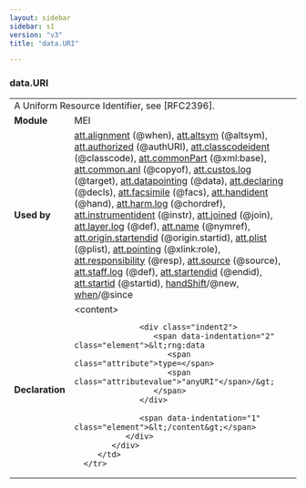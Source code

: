 ```yaml
---
layout: sidebar
sidebar: s1
version: "v3"
title: "data.URI"

---
```


<div class="macroSpec">
   <h3 id="data.URI">data.URI</h3>
   <table class="wovenodd">
      <tr>
         <td colspan="2" class="wovenodd-col2">A Uniform Resource Identifier, see [RFC2396].</td>
      </tr>
      <tr>
         <td class="wovenodd-col1">
            <strong>Module</strong>
         </td>
         <td class="wovenodd-col2">MEI</td>
      </tr>
      <tr>
         <td class="wovenodd-col1">
            <strong>Used by</strong>
         </td>
         <td class="wovenodd-col2">
            <div class="parent">
               <a class="link_odd_classSpec" href="/{{ page.version }}/attribute-classes/att.alignment.html">att.alignment</a> (@when), 
               <a class="link_odd_classSpec" href="/{{ page.version }}/attribute-classes/att.altsym.html">att.altsym</a> (@altsym), 
               <a class="link_odd_classSpec" href="/{{ page.version }}/attribute-classes/att.authorized.html">att.authorized</a> (@authURI), 
               <a class="link_odd_classSpec" href="/{{ page.version }}/attribute-classes/att.classcodeident.html">att.classcodeident</a> (@classcode), 
               <a class="link_odd_classSpec" href="/{{ page.version }}/attribute-classes/att.commonPart.html">att.commonPart</a> (@xml:base), 
               <a class="link_odd_classSpec" href="/{{ page.version }}/attribute-classes/att.common.anl.html">att.common.anl</a> (@copyof), 
               <a class="link_odd_classSpec" href="/{{ page.version }}/attribute-classes/att.custos.log.html">att.custos.log</a> (@target), 
               <a class="link_odd_classSpec" href="/{{ page.version }}/attribute-classes/att.datapointing.html">att.datapointing</a> (@data), 
               <a class="link_odd_classSpec" href="/{{ page.version }}/attribute-classes/att.declaring.html">att.declaring</a> (@decls), 
               <a class="link_odd_classSpec" href="/{{ page.version }}/attribute-classes/att.facsimile.html">att.facsimile</a> (@facs), 
               <a class="link_odd_classSpec" href="/{{ page.version }}/attribute-classes/att.handident.html">att.handident</a> (@hand), 
               <a class="link_odd_classSpec" href="/{{ page.version }}/attribute-classes/att.harm.log.html">att.harm.log</a> (@chordref), 
               <a class="link_odd_classSpec" href="/{{ page.version }}/attribute-classes/att.instrumentident.html">att.instrumentident</a> (@instr), 
               <a class="link_odd_classSpec" href="/{{ page.version }}/attribute-classes/att.joined.html">att.joined</a> (@join), 
               <a class="link_odd_classSpec" href="/{{ page.version }}/attribute-classes/att.layer.log.html">att.layer.log</a> (@def), 
               <a class="link_odd_classSpec" href="/{{ page.version }}/attribute-classes/att.name.html">att.name</a> (@nymref), 
               <a class="link_odd_classSpec" href="/{{ page.version }}/attribute-classes/att.origin.startendid.html">att.origin.startendid</a> (@origin.startid), 
               <a class="link_odd_classSpec" href="/{{ page.version }}/attribute-classes/att.plist.html">att.plist</a> (@plist), 
               <a class="link_odd_classSpec" href="/{{ page.version }}/attribute-classes/att.pointing.html">att.pointing</a> (@xlink:role), 
               <a class="link_odd_classSpec" href="/{{ page.version }}/attribute-classes/att.responsibility.html">att.responsibility</a> (@resp), 
               <a class="link_odd_classSpec" href="/{{ page.version }}/attribute-classes/att.source.html">att.source</a> (@source), 
               <a class="link_odd_classSpec" href="/{{ page.version }}/attribute-classes/att.staff.log.html">att.staff.log</a> (@def), 
               <a class="link_odd_classSpec" href="/{{ page.version }}/attribute-classes/att.startendid.html">att.startendid</a> (@endid), 
               <a class="link_odd_classSpec" href="/{{ page.version }}/attribute-classes/att.startid.html">att.startid</a> (@startid), 
               <a class="link_odd_classSpec" href="/{{ page.version }}/elements/handShift.html">handShift</a>/@new, 
               <a class="link_odd_classSpec" href="/{{ page.version }}/elements/when.html">when</a>/@since
            </div>
         </td>
      </tr>
      <tr>
         <td class="wovenodd-col1">
            <strong>Declaration</strong>
         </td>
         <td class="wovenodd-col2">
            <div xml:space="preserve" class="pre">
               <div class="indent1">
                  <span data-indentation="1" class="element">&lt;content&gt;</span>
                  
                  <div class="indent2">
                     <span data-indentation="2" class="element">&lt;rng:data 
                        <span class="attribute">type=</span>
                        <span class="attributevalue">"anyURI"</span>/&gt;
                     </span>
                  </div>
                  
                  <span data-indentation="1" class="element">&lt;/content&gt;</span>
               </div>
            </div>
         </td>
      </tr>
   </table>
</div>
